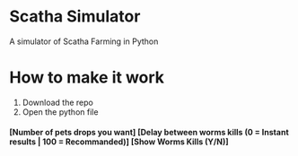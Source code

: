 # Scatha Simulator
A simulator of Scatha Farming in Python

# How to make it work

1. Download the repo
2. Open the python file

#### [Number of pets drops you want] [Delay between worms kills (0 = Instant results | 100 = Recommanded)] [Show Worms Kills (Y/N)]


